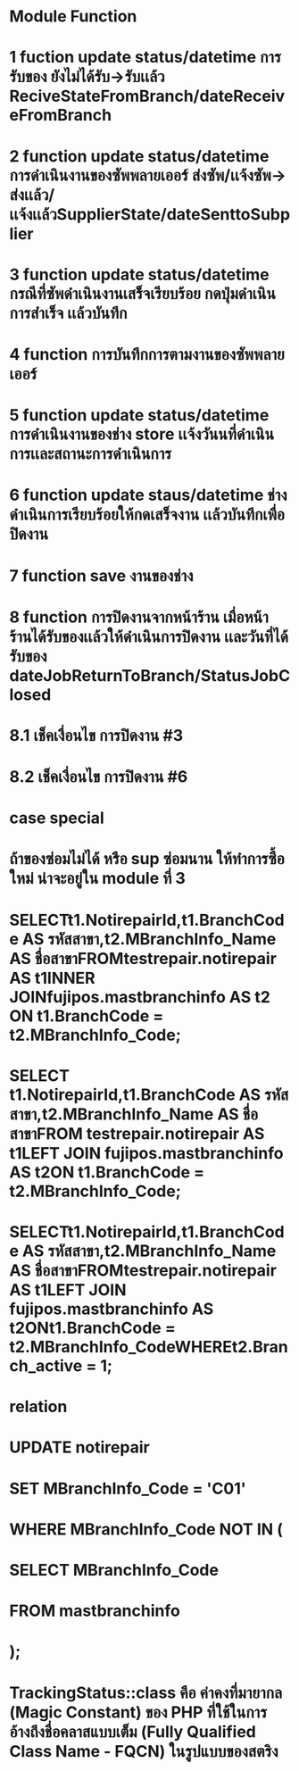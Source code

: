 # Module Function
# 1 fuction update status/datetime การรับของ ยังไม่ได้รับ->รับเเล้ว ReciveStateFromBranch/dateReceiveFromBranch
# 2 function update status/datetime การดำเนินงานของซัพพลายเออร์  ส่งซัพ/เเจ้งซัพ-> ส่งเเล้ว/เเจ้งเเล้วSupplierState/dateSenttoSubplier
# 3 function update status/datetime กรณีที่ซัพดำเนินงานเสร็จเรียบร้อย กดปุ่มดำเนินการสำเร็จ เเล้วบันทึก
# 4 function การบันทึกการตามงานของซัพพลายเออร์
# 5 function update status/datetime การดำเนินงานของช่าง store เเจ้งวันนที่ดำเนินการเเละสถานะการดำเนินการ
# 6 function update staus/datetime ช่างดำเนินการเรียบร้อยให้กดเสร็จงาน เเล้วบันทึกเพื่อปิดงาน
# 7 function save งานของช่าง
# 8 function การปิดงานจากหน้าร้าน เมื่อหน้าร้านได้รับของเเล้วให้ดำเนินการปิดงาน เเละวันที่ได้รับของ dateJobReturnToBranch/StatusJobClosed
# 8.1 เช็คเงื่อนไข การปิดงาน  #3
# 8.2 เช็คเงื่อนไข การปิดงาน  #6

# case special
# ถ้าของซ่อมไม่ได้ หรือ sup ซ่อมนาน ให้ทำการซื้อใหม่ น่าจะอยู่ใน module ที่ 3

# SELECTt1.NotirepairId,t1.BranchCode AS รหัสสาขา,t2.MBranchInfo_Name AS ชื่อสาขาFROMtestrepair.notirepair AS t1INNER JOINfujipos.mastbranchinfo AS t2 ON t1.BranchCode = t2.MBranchInfo_Code;
    
# SELECT t1.NotirepairId,t1.BranchCode AS รหัสสาขา,t2.MBranchInfo_Name AS ชื่อสาขาFROM testrepair.notirepair AS t1LEFT JOIN  fujipos.mastbranchinfo AS t2ON t1.BranchCode = t2.MBranchInfo_Code;
    
# SELECTt1.NotirepairId,t1.BranchCode AS รหัสสาขา,t2.MBranchInfo_Name AS ชื่อสาขาFROMtestrepair.notirepair AS t1LEFT JOIN fujipos.mastbranchinfo AS t2ONt1.BranchCode = t2.MBranchInfo_CodeWHEREt2.Branch_active = 1;

# relation 
# UPDATE notirepair
# SET MBranchInfo_Code = 'C01'
# WHERE MBranchInfo_Code NOT IN (
  #  SELECT MBranchInfo_Code 
   # FROM mastbranchinfo
# );

# TrackingStatus::class คือ ค่าคงที่มายากล (Magic Constant) ของ PHP ที่ใช้ในการ อ้างถึงชื่อคลาสแบบเต็ม (Fully Qualified Class Name - FQCN) ในรูปแบบของสตริง
